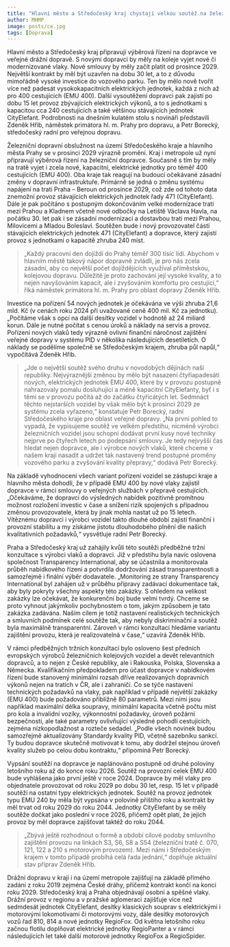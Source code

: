 ```yaml
---
title: "Hlavní město a Středočeský kraj chystají velkou soutěž na železniční dopravce. Na území metropole i kraje by měli zajišťovat dopravu po dobu 15 a 30 let"
author: MHMP
image: posts/ce.jpg
tags: [Doprava]
---
```

 
Hlavní město a Středočeský kraj připravují výběrová řízení na dopravce ve veřejné drážní dopravě. S novými dopravci by měly na koleje vyjet nové či modernizované vlaky. Nové smlouvy by měly začít platit od prosince 2029. Největší kontrakt by měl být uzavřen na dobu 30 let, a to z důvodu mimořádně vysoké investice do vozového parku. Ten by mělo nově tvořit více než padesát vysokokapacitních elektrických jednotek, každá z nich až pro 400 cestujících (EMU 400). Další vysoutěžení dopravci pak zajistí po dobu 15 let provoz zbývajících elektrických výkonů, a to s jednotkami s kapacitou cca 240 cestujících a také většinou stávajících jednotek CityElefant. Podrobnosti na dnešním kulatém stolu s novináři představili Zdeněk Hřib, náměstek primátora hl. m. Prahy pro dopravu, a Petr Borecký, středočeský radní pro veřejnou dopravu.

Železniční dopravní obslužnost na území Středočeského kraje a hlavního města Prahy se v prosinci 2029 výrazně promění. Kraj i metropole už nyní připravují výběrová řízení na železniční dopravce. Současně s tím by měly na tratě vyjet i zcela nové, kapacitní, elektrické jednotky pro téměř 400 cestujících (EMU 400). Oba kraje tak reagují na budoucí očekávané zásadní změny v dopravní infrastruktuře. Primárně se jedná o změnu systému napájení na trati Praha – Beroun od prosince 2029, což zde od tohoto data znemožní provoz stávajících elektrických jednotek řady 471 (CityElefant). Dále je pak počítáno s postupným dokončováním velké modernizace trati mezi Prahou a Kladnem včetně nové odbočky na Letiště Václava Havla, na počátku 30. let pak i se zásadní modernizací a dostavbou trati mezi Prahou, Milovicemi a Mladou Boleslaví. Soutěžen bude i nový provozovatel části stávajících elektrických jednotek 471 (CityElefant) a dopravce, který zajistí provoz s jednotkami o kapacitě zhruba 240 míst.

> „Každý pracovní den dojíždí do Prahy téměř 300 tisíc lidí. Abychom v hlavním městě takový nápor dopravně zvládli, je pro nás zcela zásadní, aby co největší počet dojíždějících využíval příměstskou, kolejovou dopravu. Důležité je proto zachování její vysoké kvality, a to nejen navyšováním kapacit, ale i zvyšováním komfortu pro cestující,“ říká náměstek primátora hl. m. Prahy pro oblast dopravy Zdeněk Hřib.

Investice na pořízení 54 nových jednotek je očekávána ve výši zhruba 21,6 mld. Kč (v cenách roku 2024 při uvažované ceně 400 mil. Kč za jednotku). „Počítáme však s opcí na další desítky vozidel v hodnotě až 24 miliard korun. Dále je nutné počítat s cenou úroků a náklady na servis a provoz. Pořízení nových vlaků tedy výrazně ovlivní finanční náročnost zajištění veřejné dopravy v systému PID v několika následujících desetiletích. O náklady se podělíme společně se Středočeským krajem, zhruba půl napůl,“ vypočítává Zdeněk Hřib.

> „Jde o největší soutěž svého druhu v novodobých dějinách naší republiky. Nejvýraznější změnou by mělo být nasazení čtyřiapadesáti nových, elektrických jednotek EMU 400, které by v provozu postupně nahrazovaly pomalu dosluhující a méně kapacitní CityElefanty, byť i s těmi se v provozu počítá až do začátku čtyřicátých let. Sedmnáct těchto nejstarších vozidel by však mělo být k prosinci 2029 ze systému zcela vyřazeno,“ konstatuje Petr Borecký, radní Středočeského kraje pro oblast veřejné dopravy. „Na první pohled to vypadá, že vypisujeme soutěž ve velkém předstihu, nicméně výrobci železničních vozidel jsou schopni dodávat první kusy nové techniky nejprve po čtyřech letech po podepsání smlouvy. Je tedy nejvyšší čas hledat nejen dopravce, ale i výrobce nových vlaků, které chceme v našem kraji nasadit a udržet tak nastavený trend postupné proměny vozového parku a zvyšování kvality přepravy,“ dodává Petr Borecký.  

Na základě vyhodnocení všech variant pořízení vozidel se zástupci kraje a hlavního města dohodli, že v případě EMU 400 by nové vlaky zajistil dopravce v rámci smlouvy o veřejných službách v přepravě cestujících. „Očekáváme, že dopravci do výsledných nabídek pozitivně promítnou možnost rozložení investic v čase a snížení rizik spojených s případnou změnou provozovatele, která by jinak mohla nastat už po 15 letech.  Vítěznému dopravci i výrobci vozidel takto dlouhé období zajistí finanční i provozní stabilitu a my získáme jistotu dlouhodobého plnění dle našich kvalitativních požadavků,“ vysvětluje radní Petr Borecký.   

Praha a Středočeský kraj už zahájily kvůli této soutěži předběžné tržní konzultace s výrobci vlaků a dopravci. Již v předstihu byla navíc oslovena společnost Transparency International, aby se účastnila a monitorovala průběh nabídkového řízení a potvrdila dodržování zásad transparentnosti a samozřejmě i finální výběr dodavatele. „Monitoring ze strany Transparency International byl zahájen už v průběhu přípravy zadávací dokumentace tak, aby byly pokryty všechny aspekty této zakázky. S ohledem na velikost zakázky lze očekávat, že konkurenční boj bude velmi tvrdý. Chceme se proto vyhnout jakýmkoliv pochybnostem o tom, jakým způsobem je tato zakázka zadávána. Naším cílem je totiž nastavení realistických technických a smluvních podmínek celé soutěže tak, aby nebyly diskriminační a soutěž byla maximálně transparentní. Zároveň v rámci konzultací hledáme variantu zajištění provozu, která je realizovatelná v čase,“ uzavírá Zdeněk Hřib.

V rámci předběžných tržních konzultací bylo osloveno šest předních evropských výrobců železničních kolejových vozidel a devět relevantních dopravců, a to nejen z České republiky, ale i Rakouska, Polska, Slovenska a Německa. Kvalifikačním předpokladem pro účast dopravce v nabídkovém řízení bude stanovený minimální rozsah dříve realizovaných dopravních výkonů nejen na tratích v ČR, ale i zahraničí. Co se týče nastavení technických požadavků na vlaky, pak například v případě největší zakázky (EMU 400) bude požadováno přibližně 80 parametrů. Mezi nimi jsou například maximální délka soupravy, minimální kapacita včetně počtu míst pro kola a invalidní vozíky, výkonnostní požadavky, úroveň požární bezpečnosti, ale také parametry ovlivňující výsledné pohodlí cestujících, zejména nízkopodlažnost a rozteče sedadel. „Podle všech novinek budou samozřejmě aktualizovány Standardy kvality PID, včetně sazebníku sankcí. Ty budou dopravce skutečně motivovat k tomu, aby dodržel stejnou úroveň kvality služeb po celou dobu kontraktu,“ připomíná Petr Borecký.

Vypsání soutěží na dopravce je naplánováno postupně od druhé poloviny letošního roku až do konce roku 2026. Soutěž na provozní celek EMU 400 bude vyhlášena jako první ještě v roce 2024. Dopravce by měl vlaky pro objednatele provozovat od roku 2029 po dobu 30 let, resp. 15 let v případě soutěží na ostatní typy elektrických jednotek. Soutěž na provoz jednotek typu EMU 240 by měla být vypsána v polovině příštího roku a kontrakt by měl trvat od roku 2029 do roku 2044.  Jednotky CityElefant by se měly soutěže dočkat jako poslední v roce 2026, přičemž opět platí, že jejich provoz by měl dopravce zajišťovat taktéž do roku 2044.

> „Zbývá ještě rozhodnout o formě a období cílové podoby smluvního zajištění provozu na linkách S3, S6, S8 a S54 (železniční tratě č. 070, 121, 122 a 210 s motorovým provozem). Mezi námi i Středočeským krajem v tomto případě probíhá celá řada jednání,“ doplňuje aktuální stav příprav Zdeněk Hřib.

Drážní dopravu v kraji i na území metropole zajišťují na základě přímého zadání z roku 2019 zejména České dráhy, přičemž kontrakt končí na konci roku 2029. Středočeský kraj a Praha objednávají osobní a spěšné vlaky. Drážní provoz v regionu a v pražské aglomeraci zajišťuje více než sedmdesát jednotek CityElefant, desítky klasických souprav s elektrickými i motorovými lokomotivami či motorovými vozy, dále desítky motorových vozů řad 810, 814 a nové jednotky RegioFox. Od května letošního roku začnou flotilu doplňovat elektrické jednotky RegioPanter a v rámci následujících let také další motorové jednotky RegioFox a RegioSpider.
